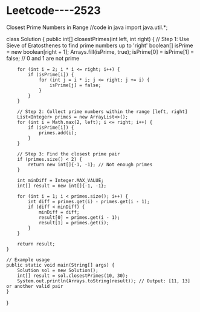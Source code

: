 # Leetcode----2523
Closest Prime Numbers in Range
//code in java 
import java.util.*;

class Solution {
    public int[] closestPrimes(int left, int right) {
        // Step 1: Use Sieve of Eratosthenes to find prime numbers up to 'right'
        boolean[] isPrime = new boolean[right + 1];
        Arrays.fill(isPrime, true);
        isPrime[0] = isPrime[1] = false; // 0 and 1 are not prime
        
        for (int i = 2; i * i <= right; i++) {
            if (isPrime[i]) {
                for (int j = i * i; j <= right; j += i) {
                    isPrime[j] = false;
                }
            }
        }

        // Step 2: Collect prime numbers within the range [left, right]
        List<Integer> primes = new ArrayList<>();
        for (int i = Math.max(2, left); i <= right; i++) {
            if (isPrime[i]) {
                primes.add(i);
            }
        }

        // Step 3: Find the closest prime pair
        if (primes.size() < 2) {
            return new int[]{-1, -1}; // Not enough primes
        }

        int minDiff = Integer.MAX_VALUE;
        int[] result = new int[]{-1, -1};

        for (int i = 1; i < primes.size(); i++) {
            int diff = primes.get(i) - primes.get(i - 1);
            if (diff < minDiff) {
                minDiff = diff;
                result[0] = primes.get(i - 1);
                result[1] = primes.get(i);
            }
        }

        return result;
    }

    // Example usage
    public static void main(String[] args) {
        Solution sol = new Solution();
        int[] result = sol.closestPrimes(10, 30);
        System.out.println(Arrays.toString(result)); // Output: [11, 13] or another valid pair
    }
}

